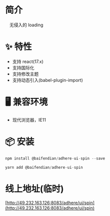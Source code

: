 # 简介
&ensp;&ensp;无侵入的 loading

# ✨ 特性
- 支持 react(17.x)
- 支持国际化
- 支持修改主题
- 支持动态引入(babel-plugin-import)

# 🖥 兼容环境
- 现代浏览器，IE11

# 📦 安装
```javascript
npm install @baifendian/adhere-ui-spin --save
``` 

```javascript
yarn add @baifendian/adhere-ui-spin
```

# 线上地址(临时)
[http://49.232.163.126:8083/adhere/ui/spin](http://49.232.163.126:8083/adhere/ui/spin)

